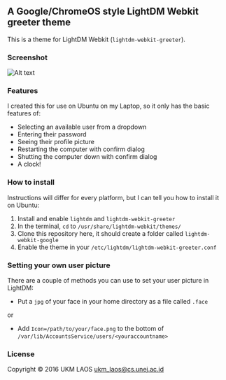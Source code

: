 ## A Google/ChromeOS style LightDM Webkit greeter theme

This is a theme for LightDM Webkit (`lightdm-webkit-greeter`).


### Screenshot

![Alt text](http://laos.cs.unej.ac.id/images/lightdm.png)

### Features

I created this for use on Ubuntu on my Laptop, so it only has the basic features of:

- Selecting an available user from a dropdown
- Entering their password
- Seeing their profile picture
- Restarting the computer with confirm dialog
- Shutting the computer down with confirm dialog
- A clock!

### How to install

Instructions will differ for every platform, but I can tell you how to install it on Ubuntu:

1. Install and enable `lightdm` and `lightdm-webkit-greeter`
2. In the terminal, `cd` to `/usr/share/lightdm-webkit/themes/`
3. Clone this repository here, it should create a folder called `lightdm-webkit-google`
4. Enable the theme in your `/etc/lightdm/lightdm-webkit-greeter.conf`

### Setting your own user picture

There are a couple of methods you can use to set your user picture in LightDM:

- Put a `jpg` of your face in your home directory as a file called `.face`

or

- Add `Icon=/path/to/your/face.png` to the bottom of `/var/lib/AccountsService/users/<youraccountname>`


### License

Copyright © 2016 UKM LAOS ukm_laos@cs.unej.ac.id
